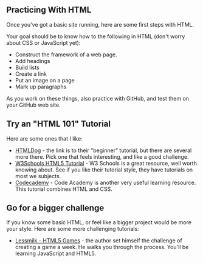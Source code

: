 Practicing With HTML
--------------------

Once you've got a basic site running, here are some first steps with HTML.

Your goal should be to know how to the following in HTML (don't worry about CSS or JavaScript yet):

* Construct the framework of a web page.
* Add headings
* Build lists
* Create a link
* Put an image on a page
* Mark up paragraphs

As you work on these things, also practice with GitHub, and test them on your GitHub web site.

## Try an "HTML 101" Tutorial

Here are some ones that I like:

* [HTMLDog](http://htmldog.com/guides/html/beginner/) - the link is to their "beginner" tutorial, but there are several more there. Pick one that feels interesting, and like a good challenge.
* [W3Schools HTML5 Tutorial](http://www.w3schools.com/htmL/) - W3 Schools is a great resource, well worth knowing about. See if you like their tutorial style, they have tutorials on most we subjects.
* [Codecademy](http://www.codecademy.com/en/tracks/web) - Code Academy is another very useful learning resource. This tutorial combines HTML and CSS.

## Go for a bigger challenge

If you know some basic HTML, or feel like a bigger project would be more your style. Here are some more challenging tutorials:

* [Lessmilk - HTML5 Games](http://www.lessmilk.com) - the author set himself the challenge of creating a game a week. He walks you through the process. You'll be learning JavaScript and HTML5.
